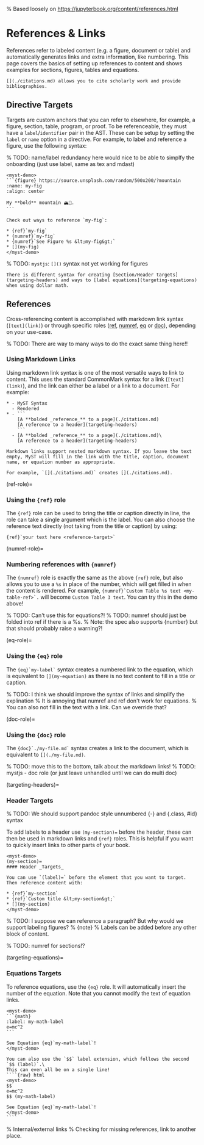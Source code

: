 % Based loosely on https://jupyterbook.org/content/references.html

# References & Links

References refer to labeled content (e.g. a figure, document or table) and automatically generates links and extra information, like numbering. This page covers the basics of setting up references to content and shows examples for sections, figures, tables and equations.

```{seealso}
[](./citations.md) allows you to cite scholarly work and provide bibliographies.
```

## Directive Targets

Targets are custom anchors that you can refer to elsewhere, for example, a figure, section, table, program, or proof. To be referenceable, they must have a `label`/`identifier` pair in the AST. These can be setup by setting the `label` or `name` option in a directive. For example, to label and reference a figure, use the following syntax:

% TODO: name/label redundancy here would nice to be able to simplfy the onboarding (just use label, same as tex and mdast)

````{raw} html
<myst-demo>
```{figure} https://source.unsplash.com/random/500x200/?mountain
:name: my-fig
:align: center

My **bold** mountain 🏔🚠.
```

Check out ways to reference `my-fig`:

* {ref}`my-fig`
* {numref}`my-fig`
* {numref}`See Figure %s &lt;my-fig&gt;`
* [](my-fig)
</myst-demo>
````

% TODO: `mystjs`: `[]()` syntax not yet working for figures

```{note}
There is different syntax for creating [Section/Header targets](targeting-headers) and ways to [label equations](targeting-equations) when using dollar math.
```

## References

Cross-referencing content is accomplished with markdown link syntax (`[text](link)`) or through specific roles ([ref](ref-role), [numref](numref-role), [eq](eq-role) or [doc](doc-role)), depending on your use-case.

% TODO: There are way to many ways to do the exact same thing here!!

### Using Markdown Links

Using markdown link syntax is one of the most versatile ways to link to content. This uses the standard CommonMark syntax for a link (`[text](link)`), and the link can either be a label or a link to a document. For example:

````{list-table}
* - MyST Syntax
  - Rendered
* - ```
    [A **bolded _reference_** to a page](./citations.md)
    [A reference to a header](targeting-headers)
    ```
  - [A **bolded _reference_** to a page](./citations.md)\
    [A reference to a header](targeting-headers)
````

```{note}
Markdown links support nested markdown syntax. If you leave the text empty, MyST will fill in the link with the title, caption, document name, or equation number as appropriate.

For example, `[](./citations.md)` creates [](./citations.md).
```

(ref-role)=

### Using the `{ref}` role

The `{ref}` role can be used to bring the title or caption directly in line, the role can take a single argument which is the label. You can also choose the reference text directly (not taking from the title or caption) by using:

```
{ref}`your text here <reference-target>`
```

(numref-role)=

### Numbering references with `{numref}`

The `{numref}` role is exactly the same as the above `{ref}` role, but also allows you to use a `%s` in place of the number, which will get filled in when the content is rendered. For example, `` {numref}`Custom Table %s text <my-table-ref>`. `` will become `Custom Table 3 text`. You can try this in the demo above!

% TODO: Can't use this for equations?!
% TODO: numref should just be folded into ref if there is a %s.
% Note: the spec also supports {number} but that should probably raise a warning?!

(eq-role)=

### Using the `{eq}` role

The `` {eq}`my-label` `` syntax creates a numbered link to the equation, which is equivalent to `[](my-equation)` as there is no text content to fill in a title or caption.

% TODO: I think we should improve the syntax of links and simplify the explination
% It is annoying that numref and ref don't work for equations.
% You can also not fill in the text with a link. Can we override that?

(doc-role)=

### Using the `{doc}` role

The `` {doc}`./my-file.md` `` syntax creates a link to the document, which is equivalent to `[](./my-file.md)`.

% TODO: move this to the bottom, talk about the markdown links!
% TODO: mystjs - doc role (or just leave unhandled until we can do multi doc)

(targeting-headers)=

### Header Targets

% TODO: We should support pandoc style unnumbered {-} and {.class, #id} syntax

To add labels to a header use `(my-section)=` before the header, these can then be used in markdown links and `{ref}` roles. This is helpful if you want to quickly insert links to other parts of your book.

```{raw} html
<myst-demo>
(my-section)=
#### Header _Targets_

You can use `(label)=` before the element that you want to target. Then reference content with:

* {ref}`my-section`
* {ref}`Custom title &lt;my-section&gt;`
* [](my-section)
</myst-demo>
```

% TODO: I suppose we can reference a paragraph? But why would we support labeling figures?
% {note} % Labels can be added before any other block of content.

% TODO: numref for sections!?

(targeting-equations)=

### Equations Targets

To reference equations, use the `{eq}` role. It will automatically insert the number of the equation. Note that you cannot modify the text of equation links.

````{raw} html
<myst-demo>
```{math}
:label: my-math-label
e=mc^2
```

See Equation {eq}`my-math-label`!
</myst-demo>
````

`````{tip}
You can also use the `$$` label extension, which follows the second `$$ (label)`.\
This can even all be on a single line!
````{raw} html
<myst-demo>
$$
e=mc^2
$$ (my-math-label)

See Equation {eq}`my-math-label`!
</myst-demo>
````
`````

% Internal/external links
% Checking for missing references, link to another place.
